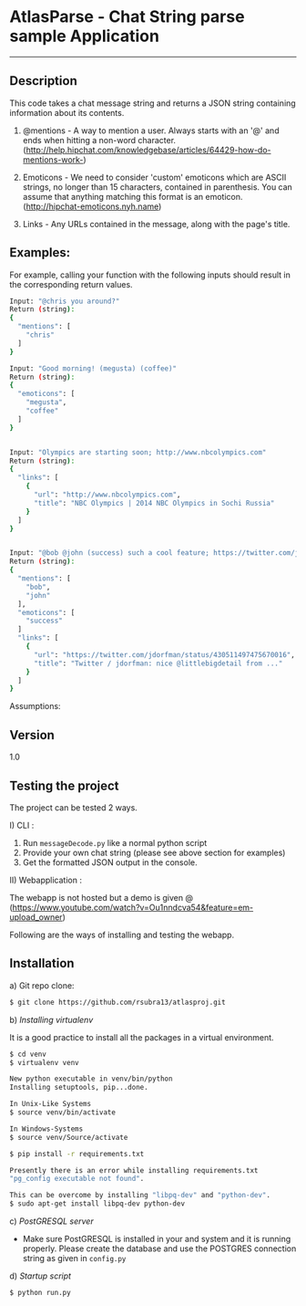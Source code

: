AtlasParse - Chat String parse sample Application 
=========

  
  -----------------------------------------------
  

Description
----
  
This code takes a chat message string and returns a JSON string containing information about its contents. 

1. @mentions - A way to mention a user. Always starts with an '@' and ends when hitting a non-word character.
(http://help.hipchat.com/knowledgebase/articles/64429-how-do-mentions-work-)

2. Emoticons - We need to consider 'custom' emoticons which are ASCII strings, no longer than 15 characters, contained in parenthesis. You can assume that anything matching this format is an emoticon. (http://hipchat-emoticons.nyh.name)

3. Links - Any URLs contained in the message, along with the page's title.

Examples:
---------
For example, calling your function with the following inputs should result in the corresponding return values.

```sh
Input: "@chris you around?"
Return (string):
{
  "mentions": [
    "chris"
  ]
}

Input: "Good morning! (megusta) (coffee)"
Return (string):
{
  "emoticons": [
    "megusta",
    "coffee"
  ]
}


Input: "Olympics are starting soon; http://www.nbcolympics.com"
Return (string):
{
  "links": [
    {
      "url": "http://www.nbcolympics.com",
      "title": "NBC Olympics | 2014 NBC Olympics in Sochi Russia"
    }
  ]
}


Input: "@bob @john (success) such a cool feature; https://twitter.com/jdorfman/status/430511497475670016"
Return (string):
{
  "mentions": [
    "bob",
    "john"
  ],
  "emoticons": [
    "success"
  ]
  "links": [
    {
      "url": "https://twitter.com/jdorfman/status/430511497475670016",
      "title": "Twitter / jdorfman: nice @littlebigdetail from ..."
    }
  ]
}
```

Assumptions:



Version
----
1.0

Testing the project
----

The project can be tested 2 ways. 

I) CLI :

1. Run ``messageDecode.py``		 like a normal python script
2. Provide your own chat string (please see above section for examples)
3. Get the formatted JSON output in the console. 

II) Webapplication :

The webapp is not hosted but a demo is given @ (https://www.youtube.com/watch?v=Ou1nndcva54&feature=em-upload_owner) 


Following are the ways of installing and testing the webapp. 

Installation 
--------------
a) Git repo clone:
```sh
$ git clone https://github.com/rsubra13/atlasproj.git


```
b) 
*Installing virtualenv*

It is a good practice to install all the packages in a virtual environment. 
```sh
$ cd venv
$ virtualenv venv

New python executable in venv/bin/python
Installing setuptools, pip...done.

In Unix-Like Systems
$ source venv/bin/activate 

In Windows-Systems
$ source venv/Source/activate 

$ pip install -r requirements.txt

Presently there is an error while installing requirements.txt
"pg_config executable not found".

This can be overcome by installing "libpq-dev" and "python-dev".
$ sudo apt-get install libpq-dev python-dev
```
c) *PostGRESQL server* 

* Make sure PostGRESQL is installed in your and system and it is running properly. Please create the database and use the POSTGRES connection string as given in ``config.py``

d) *Startup script*
```sh
$ python run.py
```

